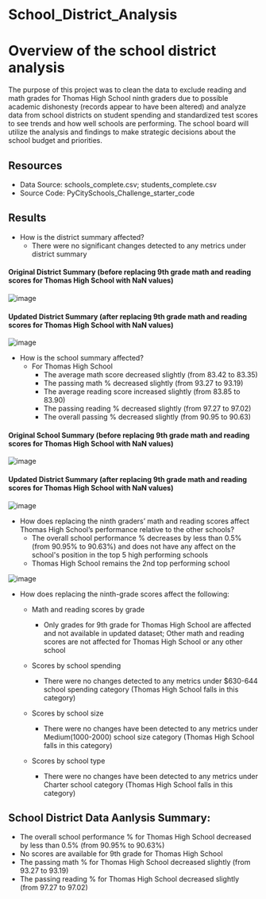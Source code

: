# School_District_Analysis

# Overview of the school district analysis

The purpose of this project was to clean the data to exclude reading and math grades for Thomas High School ninth graders due to possible academic dishonesty (records appear to have been altered) and analyze data from school districts on student spending and standardized test scores to see trends and how well schools are performing. The school board will utilize the analysis and findings to make strategic decisions about the school budget and priorities.

## Resources
* Data Source: schools_complete.csv; students_complete.csv
* Source Code: PyCitySchools_Challenge_starter_code

## Results 
* How is the district summary affected?
  * There were no significant changes detected to any metrics under district summary
#### Original District Summary (before replacing 9th grade math and reading scores for Thomas High School with NaN values)
![image](https://user-images.githubusercontent.com/93439516/144770025-667de768-5cfb-4a67-b7c5-5a96afa617b8.png)
#### Updated District Summary (after replacing 9th grade math and reading scores for Thomas High School with NaN values)
![image](https://user-images.githubusercontent.com/93439516/144770219-c020d9b4-608f-4afe-a446-0519fbe174ff.png)

* How is the school summary affected?
  * For Thomas High School  
    * The average math score decreased slightly (from 83.42 to 83.35)
    * The passing math % decreased slightly (from 93.27 to 93.19)
    * The average reading score increased slightly (from 83.85 to 83.90) 
    * The passing reading % decreased slightly (from 97.27 to 97.02)
    * The overall passing % decreased slightly (from 90.95 to 90.63)
#### Original School Summary (before replacing 9th grade math and reading scores for Thomas High School with NaN values)
![image](https://user-images.githubusercontent.com/93439516/144770772-9845b898-8012-473e-a4cc-3d0568d6a3b3.png)


#### Updated District Summary (after replacing 9th grade math and reading scores for Thomas High School with NaN values)
![image](https://user-images.githubusercontent.com/93439516/144770686-7530979d-518a-40df-b5eb-5ab557b8ec7d.png)

* How does replacing the ninth graders’ math and reading scores affect Thomas High School’s performance relative to the other schools?
  * The overall school performance % decreases by less than 0.5% (from 90.95% to 90.63%) and does not have any affect on the   school's position in the top 5 high performing schools
  *  Thomas High School remains the 2nd top performing school

![image](https://user-images.githubusercontent.com/93439516/144770686-7530979d-518a-40df-b5eb-5ab557b8ec7d.png)

* How does replacing the ninth-grade scores affect the following:
  * Math and reading scores by grade
    
    * Only grades for 9th grade for Thomas High School are affected and not available in updated dataset; Other math and reading scores are not affected for Thomas High School or any other school  
  
  * Scores by school spending
    
    * There were no changes detected to any metrics under $630-644 school spending category (Thomas High School falls in this category)
  
  * Scores by school size
    
    * There were no changes have been detected to any metrics under Medium(1000-2000) school size category (Thomas High School falls in this category)

  * Scores by school type
    
    * There were no changes have been detected to any metrics under Charter school category (Thomas High School falls in this category)

## School District Data Aanlysis Summary:

* The overall school performance % for Thomas High School decreased by less than 0.5% (from 90.95% to 90.63%)
* No scores are available for 9th grade for Thomas High School
* The passing math % for Thomas High School decreased slightly  (from 93.27 to 93.19)
* The passing reading % for Thomas High School decreased slightly (from 97.27 to 97.02)
